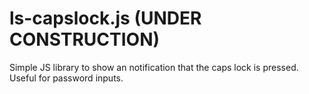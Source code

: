 # ls-capslock.js (UNDER CONSTRUCTION)
Simple JS library to show an notification that the caps lock is pressed. Useful for password inputs.
